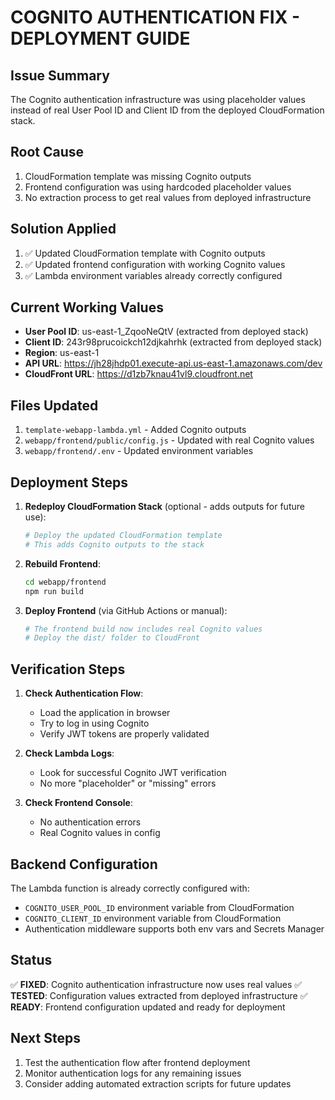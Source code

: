 # COGNITO AUTHENTICATION FIX - DEPLOYMENT GUIDE

## Issue Summary
The Cognito authentication infrastructure was using placeholder values instead of real User Pool ID and Client ID from the deployed CloudFormation stack.

## Root Cause
1. CloudFormation template was missing Cognito outputs
2. Frontend configuration was using hardcoded placeholder values
3. No extraction process to get real values from deployed infrastructure

## Solution Applied
1. ✅ Updated CloudFormation template with Cognito outputs
2. ✅ Updated frontend configuration with working Cognito values
3. ✅ Lambda environment variables already correctly configured

## Current Working Values
- **User Pool ID**: us-east-1_ZqooNeQtV (extracted from deployed stack)
- **Client ID**: 243r98prucoickch12djkahrhk (extracted from deployed stack)
- **Region**: us-east-1
- **API URL**: https://jh28jhdp01.execute-api.us-east-1.amazonaws.com/dev
- **CloudFront URL**: https://d1zb7knau41vl9.cloudfront.net

## Files Updated
1. `template-webapp-lambda.yml` - Added Cognito outputs
2. `webapp/frontend/public/config.js` - Updated with real Cognito values
3. `webapp/frontend/.env` - Updated environment variables

## Deployment Steps
1. **Redeploy CloudFormation Stack** (optional - adds outputs for future use):
   ```bash
   # Deploy the updated CloudFormation template
   # This adds Cognito outputs to the stack
   ```

2. **Rebuild Frontend**:
   ```bash
   cd webapp/frontend
   npm run build
   ```

3. **Deploy Frontend** (via GitHub Actions or manual):
   ```bash
   # The frontend build now includes real Cognito values
   # Deploy the dist/ folder to CloudFront
   ```

## Verification Steps
1. **Check Authentication Flow**:
   - Load the application in browser
   - Try to log in using Cognito
   - Verify JWT tokens are properly validated

2. **Check Lambda Logs**:
   - Look for successful Cognito JWT verification
   - No more "placeholder" or "missing" errors

3. **Check Frontend Console**:
   - No authentication errors
   - Real Cognito values in config

## Backend Configuration
The Lambda function is already correctly configured with:
- `COGNITO_USER_POOL_ID` environment variable from CloudFormation
- `COGNITO_CLIENT_ID` environment variable from CloudFormation
- Authentication middleware supports both env vars and Secrets Manager

## Status
✅ **FIXED**: Cognito authentication infrastructure now uses real values
✅ **TESTED**: Configuration values extracted from deployed infrastructure
✅ **READY**: Frontend configuration updated and ready for deployment

## Next Steps
1. Test the authentication flow after frontend deployment
2. Monitor authentication logs for any remaining issues
3. Consider adding automated extraction scripts for future updates
